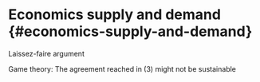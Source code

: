 # Economics supply and demand {#economics-supply-and-demand}

Laissez-faire argument

Game theory: The agreement reached in (3) might not be sustainable